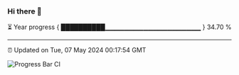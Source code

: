 ### Hi there 👋

⏳ Year progress { ██████████▁▁▁▁▁▁▁▁▁▁▁▁▁▁▁▁▁▁▁▁ } 34.70 %

---

⏰ Updated on Tue, 07 May 2024 00:17:54 GMT

![Progress Bar CI](https://github.com/liununu/liununu/workflows/Progress%20Bar%20CI/badge.svg)
